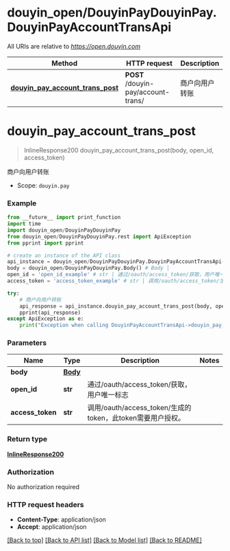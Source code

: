 # douyin_open/DouyinPayDouyinPay.DouyinPayAccountTransApi

All URIs are relative to *https://open.douyin.com*

Method | HTTP request | Description
------------- | ------------- | -------------
[**douyin_pay_account_trans_post**](DouyinPayAccountTransApi.md#douyin_pay_account_trans_post) | **POST** /douyin-pay/account-trans/ | 商户向用户转账

# **douyin_pay_account_trans_post**
> InlineResponse200 douyin_pay_account_trans_post(body, open_id, access_token)

商户向用户转账

* Scope: `douyin.pay` 

### Example
```python
from __future__ import print_function
import time
import douyin_open/DouyinPayDouyinPay
from douyin_open/DouyinPayDouyinPay.rest import ApiException
from pprint import pprint

# create an instance of the API class
api_instance = douyin_open/DouyinPayDouyinPay.DouyinPayAccountTransApi()
body = douyin_open/DouyinPayDouyinPay.Body() # Body | 
open_id = 'open_id_example' # str | 通过/oauth/access_token/获取，用户唯一标志
access_token = 'access_token_example' # str | 调用/oauth/access_token/生成的token，此token需要用户授权。

try:
    # 商户向用户转账
    api_response = api_instance.douyin_pay_account_trans_post(body, open_id, access_token)
    pprint(api_response)
except ApiException as e:
    print("Exception when calling DouyinPayAccountTransApi->douyin_pay_account_trans_post: %s\n" % e)
```

### Parameters

Name | Type | Description  | Notes
------------- | ------------- | ------------- | -------------
 **body** | [**Body**](Body.md)|  | 
 **open_id** | **str**| 通过/oauth/access_token/获取，用户唯一标志 | 
 **access_token** | **str**| 调用/oauth/access_token/生成的token，此token需要用户授权。 | 

### Return type

[**InlineResponse200**](InlineResponse200.md)

### Authorization

No authorization required

### HTTP request headers

 - **Content-Type**: application/json
 - **Accept**: application/json

[[Back to top]](#) [[Back to API list]](../README.md#documentation-for-api-endpoints) [[Back to Model list]](../README.md#documentation-for-models) [[Back to README]](../README.md)

